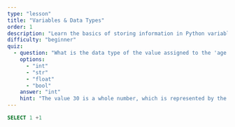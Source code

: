 ```yaml
---
type: "lesson"
title: "Variables & Data Types"
order: 1
description: "Learn the basics of storing information in Python variables and the different types of data you can use."
difficulty: "beginner"
quiz:
  - question: "What is the data type of the value assigned to the 'age' variable below?\n age = 30"
    options:
      - "int"
      - "str"
      - "float"
      - "bool"
    answer: "int"
    hint: "The value 30 is a whole number, which is represented by the 'int' data type in Python."
---
```


```sql
SELECT 1 +1
```
